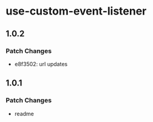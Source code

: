 # use-custom-event-listener

## 1.0.2

### Patch Changes

- e8f3502: url updates

## 1.0.1

### Patch Changes

- readme
